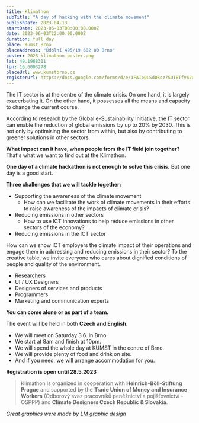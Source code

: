 ```yaml
---
title: Klimathon
subTitle: "A day of hacking with the climate movement"
publishDate: 2023-04-13
startDate: 2023-06-03T08:00:00.000Z
date: 2023-06-03T22:00:00.000Z
duration: full day
place: Kumst Brno
placeAddress: "Údolní 495/19 602 00 Brno"
poster: 2023-klimathon-poster.png
lat: 49.1968311
lon: 16.6003278
placeUrl: www.kumstbrno.cz
registerUrl: https://docs.google.com/forms/d/e/1FAIpQLSd0kqz7SUIBTfV62QZn_BpR_FngMvyMnS_nK2uQH--I1yqwpg/viewform
---
```

The IT sector is at the centre of the climate crisis.
On one hand, it is largely exacerbating it.
On the other hand, it possesses all the means and capacity to change the current course.

According to research by the Global e-Sustainability Initiative,
the IT sector can enable the reduction of global emissions by up to 20% by 2030.
This is not only by optimising the sector from within, but also by contributing to greener solutions in other sectors.

**What impact can it have, when people from the IT field join together?**
That's what we want to find out at the Klimathon.

**One day of a climate hackathon is not enough to solve this crisis.**
But one day is a good start.

**Three challenges that we will tackle together:**

- Supporting the awareness of the climate movement
    - How can we facilitate the work of climate movements in their efforts to raise awareness of the impacts of climate crisis?
- Reducing emissions in other sectors
    - How to use ICT innovations to help reduce emissions in other sectors of the economy?
- Reducing emissions in the ICT sector

How can we show ICT employers the climate impact of their operations and engage them in addressing and reducing emissions in their sector?
To the creative table, we invite everyone who cares about dignified conditions of people and quality of the environment.

- Researchers
- UI / UX Designers
- Designers of services and products
- Programmers
- Marketing and communication experts

**You can come alone or as part of a team.**

The event will be held in both **Czech and English**.

- We will meet on Saturday 3.6. in Brno
- We start at 8am and finish at 10pm.
- We will spend the whole day at KUMST in the centre of Brno.
- We will provide plenty of food and drink on site.
- And if you need, we will arrange accommodation for you.

**Registration is open until 28.5.2023**

> Klimathon is organized in cooperation with **Heinrich-Böll-Stiftung Prague**
> and supported by the **Trade Union of Money and Insurance Workers** (Odborový svaz pracovníků peněžnictví a pojišťovnictví - OSPPP)
> and **Climate Designers Czech Republic & Slovakia**.

*Great graphics were made by [LM graphic design](https://www.lenkamareckova.com/)*
